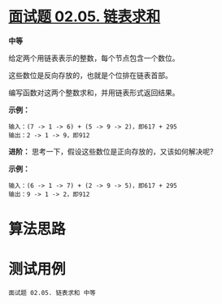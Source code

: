 # [面试题 02.05. 链表求和][cnTitle]

**中等**

给定两个用链表表示的整数，每个节点包含一个数位。

这些数位是反向存放的，也就是个位排在链表首部。

编写函数对这两个整数求和，并用链表形式返回结果。



**示例：** 

```
输入：(7 -> 1 -> 6) + (5 -> 9 -> 2)，即617 + 295
输出：2 -> 1 -> 9，即912

```

**进阶：** 思考一下，假设这些数位是正向存放的，又该如何解决呢?

**示例：** 

```
输入：(6 -> 1 -> 7) + (2 -> 9 -> 5)，即617 + 295
输出：9 -> 1 -> 2，即912

```




# 算法思路

# 测试用例
```
面试题 02.05. 链表求和 中等
```

[cnTitle]: https://leetcode-cn.com/problems/sum-lists-lcci/
